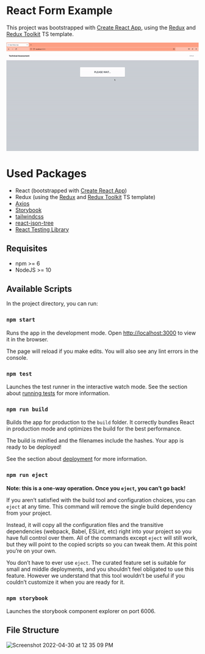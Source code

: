 # React Form Example

This project was bootstrapped with [Create React App](https://github.com/facebook/create-react-app), using the [Redux](https://redux.js.org/) and [Redux Toolkit](https://redux-toolkit.js.org/) TS template.

![](assets/20220430_105525_ezgif-3-077d60119b.gif)

# Used Packages

* React (bootstrapped with [Create React App](https://github.com/facebook/create-react-app))
* Redux (using the [Redux](https://redux.js.org/) and [Redux Toolkit](https://redux-toolkit.js.org/) TS template)
* [Axios](https://axios-http.com/docs/intro)
* [Storybook](https://storybook.js.org/)
* [tailwindcss](https://tailwindcss.com/)
* [react-json-tree ](https://https://www.npmjs.com/package/react-json-tree)
* [React Testing Library](https://testing-library.com/docs/react-testing-library/intro/)

## Requisites

* npm >= 6
* NodeJS >= 10

## Available Scripts

In the project directory, you can run:

### `npm start`

Runs the app in the development mode.
Open [http://localhost:3000](http://localhost:3000) to view it in the browser.

The page will reload if you make edits.
You will also see any lint errors in the console.

### `npm test`

Launches the test runner in the interactive watch mode.
See the section about [running tests](https://facebook.github.io/create-react-app/docs/running-tests) for more information.

### `npm run build`

Builds the app for production to the `build` folder.
It correctly bundles React in production mode and optimizes the build for the best performance.

The build is minified and the filenames include the hashes.
Your app is ready to be deployed!

See the section about [deployment](https://facebook.github.io/create-react-app/docs/deployment) for more information.

### `npm run eject`

**Note: this is a one-way operation. Once you `eject`, you can’t go back!**

If you aren’t satisfied with the build tool and configuration choices, you can `eject` at any time. This command will remove the single build dependency from your project.

Instead, it will copy all the configuration files and the transitive dependencies (webpack, Babel, ESLint, etc) right into your project so you have full control over them. All of the commands except `eject` will still work, but they will point to the copied scripts so you can tweak them. At this point you’re on your own.

You don’t have to ever use `eject`. The curated feature set is suitable for small and middle deployments, and you shouldn’t feel obligated to use this feature. However we understand that this tool wouldn’t be useful if you couldn’t customize it when you are ready for it.

### `npm storybook`

Launches the storybook component explorer on port 6006.

## File Structure

<img width="529" alt="Screenshot 2022-04-30 at 12 35 09 PM" src="https://user-images.githubusercontent.com/14161009/166095715-8738cac5-22c3-4fa5-be2d-d0b86a58eab6.png">
